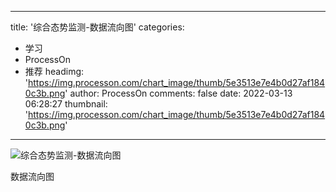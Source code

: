 
---
title: '综合态势监测-数据流向图'
categories: 
 - 学习
 - ProcessOn
 - 推荐
headimg: 'https://img.processon.com/chart_image/thumb/5e3513e7e4b0d27af1840c3b.png'
author: ProcessOn
comments: false
date: 2022-03-13 06:28:27
thumbnail: 'https://img.processon.com/chart_image/thumb/5e3513e7e4b0d27af1840c3b.png'
---

<div>   
<img class="thumb" alt="综合态势监测-数据流向图" src="https://img.processon.com/chart_image/thumb/5e3513e7e4b0d27af1840c3b.png" referrerpolicy="no-referrer">
<p>数据流向图</p>  
</div>
            